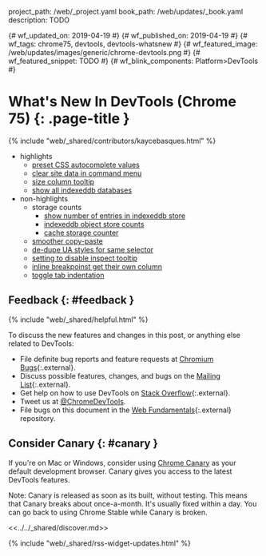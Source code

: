 project_path: /web/_project.yaml
book_path: /web/updates/_book.yaml
description: TODO

{# wf_updated_on: 2019-04-19 #}
{# wf_published_on: 2019-04-19 #}
{# wf_tags: chrome75, devtools, devtools-whatsnew #}
{# wf_featured_image: /web/updates/images/generic/chrome-devtools.png #}
{# wf_featured_snippet: TODO #}
{# wf_blink_components: Platform>DevTools #}

# What's New In DevTools (Chrome 75) {: .page-title }

{% include "web/_shared/contributors/kaycebasques.html" %}

* highlights
    * [preset CSS autocomplete values](https://chromium.googlesource.com/chromium/src/+/beaedbdb329d74e1d1b9a0166508e0a3f7f632f5)
    * [clear site data in command menu](https://chromium.googlesource.com/chromium/src/+/37992194975b33cb4c09fa512591f3b7cf06b8b2)
    * [size column tooltip](https://chromium.googlesource.com/chromium/src/+/07e1ebde979461823f0b23f2247621ee0d1c9414)
    * [show all indexeddb databases](https://chromium.googlesource.com/chromium/src/+/198fb2cf9272b63c1f7e34d4dc5d292232c6dcb1)
* non-highlights
    * storage counts
        * [show number of entries in indexeddb store](https://chromium.googlesource.com/chromium/src/+/daaeb82ec89cec76961a1d69a21f405fb08d0220)
        * [indexeddb object store counts](https://chromium.googlesource.com/chromium/src/+/aba304658ae165a66c0f09756e92d7941818c474)
        * [cache storage counter](https://chromium.googlesource.com/chromium/src/+/45237b838f0aaf393967a9a8b46d83bbee20851b)
    * [smoother copy-paste](https://chromium.googlesource.com/chromium/src/+/65fbd9f55d3ecfa38d8c55d4e14746c15ca58c44)
    * [de-dupe UA styles for same selector](https://chromium.googlesource.com/chromium/src/+/82ca50e8b472113becc801a3957cff84f169ab8c)
    * [setting to disable inspect tooltip](https://chromium.googlesource.com/chromium/src/+/47e5d9a0f8f988e4d11d27a21dbf4c0414795f25)
    * [inline breakpoinst get their own column](https://chromium.googlesource.com/chromium/src/+/43005f59158e79ce01f4bfa77ea52b9732fc7a4d)
    * [toggle tab indentation](https://chromium.googlesource.com/chromium/src/+/27ff38b767bc1659a596830b864acf60850e6bd0)

## Feedback {: #feedback }

[ML]: https://groups.google.com/forum/#!forum/google-chrome-developer-tools
[WF]: https://github.com/google/webfundamentals/issues/new
[SO]: https://stackoverflow.com/questions/tagged/google-chrome-devtools

{% include "web/_shared/helpful.html" %}

To discuss the new features and changes in this post, or anything else related to DevTools:

* File definite bug reports and feature requests at [Chromium Bugs](https://crbug.com){:.external}.
* Discuss possible features, changes, and bugs on the [Mailing List][ML]{:.external}.
* Get help on how to use DevTools on [Stack Overflow][SO]{:.external}.
* Tweet us at [@ChromeDevTools](https://twitter.com/chromedevtools).
* File bugs on this document in the [Web Fundamentals][WF]{:.external} repository.

## Consider Canary {: #canary }

[canary]: https://www.google.com/chrome/browser/canary.html

If you're on Mac or Windows, consider using [Chrome Canary][canary] as your default
development browser. Canary gives you access to the latest DevTools features.

Note: Canary is released as soon as its built, without testing. This means that Canary
breaks about once-a-month. It's usually fixed within a day. You can go back to using Chrome
Stable while Canary is broken.

<<../../_shared/discover.md>>

{% include "web/_shared/rss-widget-updates.html" %}
